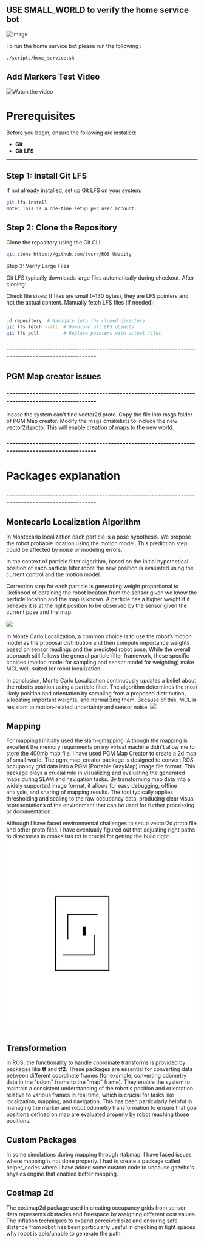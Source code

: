 ## USE SMALL_WORLD to verify the home service bot 

![image](https://github.com/user-attachments/assets/ea2e9897-aa4b-4efb-8503-957e04d1d9e5)

To run the home service bot please run the following : 
```bash
./scripts/home_service.sh 
```
## Add Markers Test Video 
![Watch the video](https://github.com/user-attachments/assets/4af6b40a-38d7-44fd-b204-7d61f1fdca23)




# Prerequisites

Before you begin, ensure the following are installed:

- **Git**
- **Git LFS**

---

## Step 1: Install Git LFS

If not already installed, set up Git LFS on your system:

```bash
git lfs install
Note: This is a one-time setup per user account.
```

## Step 2: Clone the Repository

Clone the repository using the Git CLI:

```bash
git clone https://github.com/tvsrr/ROS_Udacity
```

Step 3: Verify Large Files

Git LFS typically downloads large files automatically during checkout. After cloning:

Check file sizes: If files are small (~130 bytes), they are LFS pointers and not the actual content.
Manually fetch LFS files (if needed):

```bash

cd repository  # Navigate into the cloned directory
git lfs fetch --all  # Download all LFS objects
git lfs pull         # Replace pointers with actual files
```

### ------------------------------------------------------------------------------------------------
## PGM Map creator issues 
### ------------------------------------------------------------------------------------------------
Incase the system can't find vector2d.proto. Copy the file into msgs folder of PGM Map creator. 
Modify the msgs cmakelists to include the new vector2d.proto. This will enable creation of maps
to the new world.

### ------------------------------------------------------------------------------------------------
# Packages explanation 
### ------------------------------------------------------------------------------------------------
## Montecarlo Localization Algorithm

In Montecarlo localization each particle is a pose hypothesis. We propose the robot probable location using the motion model. This prediction step could be affected by noise or modeling errors.

In the context of particle filter algorithm, based on the initial hypothetical position of each particle filter robot the new position is evaluated using the current control and the motion model.

Correction step for each particle is generating weight proportional to likelihood of obtaining the robot location from the sensor given we know the particle location and the map is known. A particle has a higher weight if it believes it is at the right position to be observed by the sensor given the current pose and the map.

![](https://miro.medium.com/v2/resize:fit:875/1*JpIrLr-n-KNPSVk8wxu4pQ.png)

In Monte Carlo Localization, a common choice is to use the robot’s motion model as the proposal distribution and then compute importance weights based on sensor readings and the predicted robot pose. While the overall approach still follows the general particle filter framework, these specific choices (motion model for sampling and sensor model for weighting) make MCL well-suited for robot localization.

In conclusion, Monte Carlo Localization continuously updates a belief about the robot’s position using a particle filter. The algorithm determines the most likely position and orientation by sampling from a proposed distribution, allocating important weights, and normalizing them. Because of this, MCL is resistant to motion-related uncertainty and sensor noise.
![](https://miro.medium.com/v2/resize:fit:2400/1*b2nNy5Y0MWMEf2lQXzj9Fg.gif)
## Mapping 
For mapping I initially used the slam-gmapping. Although the mapping is excellent the memory requirments on my virtual machine didn't allow me to store the 400mb map file. I have used PGM Map Creator to create a 2d map of small world. The pgm_map_creator package is designed to convert ROS occupancy grid data into a PGM (Portable GrayMap) image file format. This package plays a crucial role in visualizing and evaluating the generated maps during SLAM and navigation tasks. By transforming map data into a widely supported image format, it allows for easy debugging, offline analysis, and sharing of mapping results. The tool typically applies thresholding and scaling to the raw occupancy data, producing clear visual representations of the environment that can be used for further processing or documentation.

Although I have faced environmental challenges to setup vector2d.proto file and other proto files. I have eventually figured out that adjusting right paths to directories in cmakelists.txt is crucial for getting the build right. 
![small world created by pgm map creator](https://github.com/tvsrr/ROS_Udacity/blob/212d04ac7c8b8abbd00d7e9946c90cdc5b74af40/src/my_robot/maps/small_world.png)
## Transformation
In ROS, the functionality to handle coordinate transforms is provided by packages like **tf** and **tf2**. These packages are essential for converting data between different coordinate frames (for example, converting odometry data in the "odom" frame to the "map" frame). They enable the system to maintain a consistent understanding of the robot's position and orientation relative to various frames in real time, which is crucial for tasks like localization, mapping, and navigation. This has been particularly helpful in managing the marker and robot odometry transformation to ensure that goal positions defined on map are evaluated properly by robot reaching those positions. 
## Custom Packages
In some simulations during mapping through rtabmap, I have faced issues where mapping is not done properly. I had to create a package called helper_codes where I have added some custom code to unpause gazebo's physics engine that enabled better mapping. 

## Costmap 2d
The costmap2d package used in creating occupancy grids from sensor data represents obstacles and freespace by assigning different cost values. The inflation techniques to expand perceived size and ensuring safe distance from robot has been particularly useful in checking in tight spaces why robot is able/unable to generate the path. 



